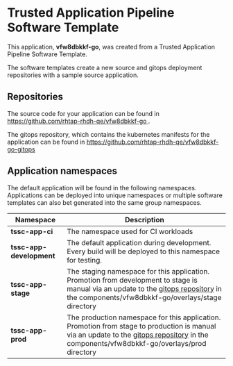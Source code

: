 # Trusted Application Pipeline Software Template

This application, **vfw8dbkkf-go**, was created from a Trusted Application Pipeline Software Template.

The software templates create a new source and gitops deployment repositories with a sample source application. 

## Repositories

The source code for your application can be found in [https://github.com/rhtap-rhdh-qe/vfw8dbkkf-go ](https://github.com/rhtap-rhdh-qe/vfw8dbkkf-go ).
 
The gitops repository, which contains the kubernetes manifests for the application can be found in 
[https://github.com/rhtap-rhdh-qe/vfw8dbkkf-go-gitops ](https://github.com/rhtap-rhdh-qe/vfw8dbkkf-go-gitops ) 

## Application namespaces 

The default application will be found in the following namespaces. Applications can be deployed into unique namespaces or multiple software templates can also bet generated into the same group namespaces.  

|  Namespace   |  Description   |  
| -------- | -------- |
| **tssc-app-ci** | The namespace used for CI workloads |
| **tssc-app-development** | The default application during development. Every build will be deployed to this namespace for testing. |
| **tssc-app-stage** | The staging namespace for this application. Promotion from development to stage is manual via an update to the [gitops repository](https://github.com/rhtap-rhdh-qe/vfw8dbkkf-go-gitops ) in the components/vfw8dbkkf-go/overlays/stage directory |
| **tssc-app-prod** | The production namespace for this application. Promotion from stage to production is manual via an update to the [gitops repository](https://github.com/rhtap-rhdh-qe/vfw8dbkkf-go-gitops ) in the components/vfw8dbkkf-go/overlays/prod directory |